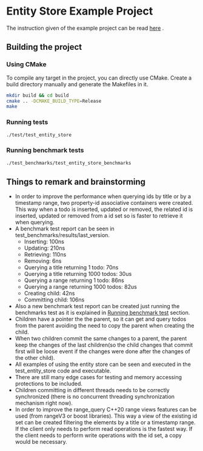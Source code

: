 # Entity Store Example Project
The instruction given of the example project can be read
[here](project_instructions.md)
.

## Building the project

### Using CMake

To compile any target in the project, you can directly use CMake. Create a build directory manually and generate the 
Makefiles in it. 

```bash
mkdir build && cd build
cmake .. -DCMAKE_BUILD_TYPE=Release
make
```

### Running tests
```bash
./test/test_entity_store
```

### Running benchmark tests
```bash
./test_benchmarks/test_entity_store_benchmarks
```

## Things to remark and brainstorming
* In order to improve the performance when querying ids by title or by a timestamp range, two property-id associative containers were created. This way when a todo is inserted, updated or removed, the related id is inserted, updated or removed from a id set so is faster to retrieve it when querying.
* A benchmark test report can be seen in test_benchmarks/results/last_version.
    * Inserting: 100ns
    * Updating: 210ns
    * Retrieving: 110ns
    * Removing: 6ns
    * Querying a title returning 1 todo: 70ns
    * Querying a title returning 1000 todos: 30us
    * Querying a range returning 1 todo: 86ns
    * Querying a range returning 1000 todos: 82us 
    * Creating child: 42ns
    * Committing child: 106ns
* Also a new benchmark test report can be created just running the benchmarks test as it is explained in [Running benchmark test](#running-benchmark-tests) section.
* Children have a pointer the the parent, so it can get and query todos from the parent avoiding the need to copy the parent when creating the child.
* When two children commit the same changes to a parent, the parent keep the changes of the last children(so the child changes that commit first will be loose event if the changes were done after the changes of the other child).
* All examples of using the entity store can be seen and executed in the test_entity_store code and executable.
* There are still many edge cases for testing and memory accessing protections to be included.
* Children committing in different threads needs to be correctly synchronized (there is no concurrent threading synchronization mechanism right now).
* In order to improve the range_query C++20 range views features can be used (from rangeV3 or boost libraries). This way a view of the existing id set can be created filtering the elements by a title or a timestamp range. If the client only needs to perform read operations is the fastest way. If the client needs to perform write operations with the id set, a copy would be necessary.